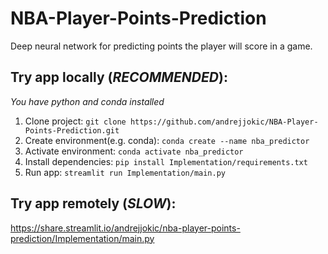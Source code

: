 # NBA-Player-Points-Prediction
Deep neural network for predicting points the player will score in a game.

## Try app locally (*RECOMMENDED*):
*You have python and conda installed*
1. Clone project: `git clone https://github.com/andrejjokic/NBA-Player-Points-Prediction.git`
2. Create environment(e.g. conda): `conda create --name nba_predictor`
3. Activate environment: `conda activate nba_predictor`
4. Install dependencies: `pip install Implementation/requirements.txt`
5. Run app: `streamlit run Implementation/main.py`

## Try app remotely (*SLOW*):
<https://share.streamlit.io/andrejjokic/nba-player-points-prediction/Implementation/main.py>
